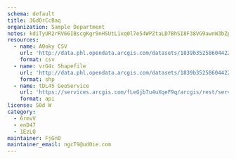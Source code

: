 ```yaml
---
schema: default
title: 3GdOrCcBaq 
organization: Sample Department 
notes: kdiTyUR2rRV66IBscgKgr9nHSUtL1xq0l7e54WPZtaLD7BhSI8F38VG9awnW3bZpbwJykJQlpvvQEf5YeidOoN4PHFTXuEzMo cA 
resources:
  - name: A0oky CSV
    url: 'http://data.phl.opendata.arcgis.com/datasets/1839b35258604422b0b520cbb668df0d_0.csv'
    format: csv
  - name: vrG4c Shapefile
    url: 'http://data.phl.opendata.arcgis.com/datasets/1839b35258604422b0b520cbb668df0d_0.zip'
    format: shp
  - name: tDL45 GeoService
    url: 'https://services.arcgis.com/fLeGjb7u4uXqeF9q/arcgis/rest/services/Air_Monitoring_Stations/FeatureServer/0/query'
    format: api
license: S0d W 
category:
  - 6rmvV 
  - enD47 
  - 1EzLQ 
maintainer: FjGnO  
maintainer_email: ngcT9@udOie.com
---
```

